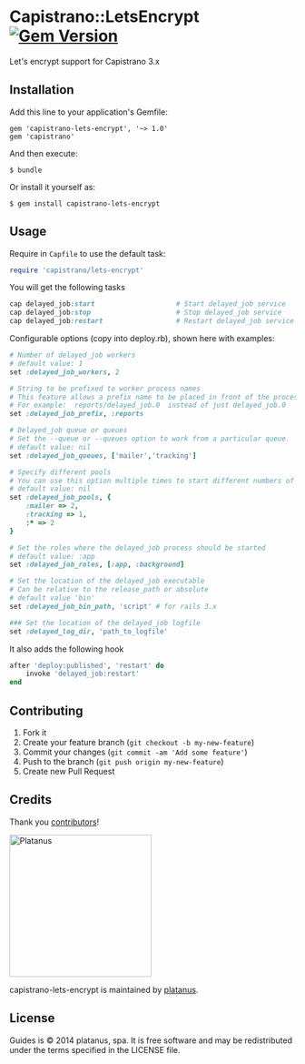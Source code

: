 # Capistrano::LetsEncrypt [![Gem Version](https://badge.fury.io/rb/capistrano-lets-encrypt.png)](http://badge.fury.io/rb/capistrano-lets-encrypt)

Let's encrypt support for Capistrano 3.x

## Installation

Add this line to your application's Gemfile:

    gem 'capistrano-lets-encrypt', '~> 1.0'
    gem 'capistrano'

And then execute:

    $ bundle

Or install it yourself as:

    $ gem install capistrano-lets-encrypt

## Usage

Require in `Capfile` to use the default task:

```ruby
require 'capistrano/lets-encrypt'
```

You will get the following tasks

```ruby
cap delayed_job:start                    # Start delayed_job service
cap delayed_job:stop                     # Stop delayed_job service
cap delayed_job:restart                  # Restart delayed_job service
```

Configurable options (copy into deploy.rb), shown here with examples:

```ruby
# Number of delayed_job workers
# default value: 1
set :delayed_job_workers, 2

# String to be prefixed to worker process names
# This feature allows a prefix name to be placed in front of the process.
# For example:  reports/delayed_job.0  instead of just delayed_job.0
set :delayed_job_prefix, :reports               

# Delayed_job queue or queues
# Set the --queue or --queues option to work from a particular queue.
# default value: nil
set :delayed_job_queues, ['mailer','tracking']

# Specify different pools
# You can use this option multiple times to start different numbers of workers for different queues.
# default value: nil
set :delayed_job_pools, {
    :mailer => 2,
    :tracking => 1,
    :* => 2
}

# Set the roles where the delayed_job process should be started
# default value: :app
set :delayed_job_roles, [:app, :background]

# Set the location of the delayed_job executable
# Can be relative to the release_path or absolute
# default value 'bin'
set :delayed_job_bin_path, 'script' # for rails 3.x

### Set the location of the delayed_job logfile
set :delayed_log_dir, 'path_to_logfile'
```

It also adds the following hook

```ruby
after 'deploy:published', 'restart' do
    invoke 'delayed_job:restart'
end
```

## Contributing

1. Fork it
2. Create your feature branch (`git checkout -b my-new-feature`)
3. Commit your changes (`git commit -am 'Add some feature'`)
4. Push to the branch (`git push origin my-new-feature`)
5. Create new Pull Request

## Credits

Thank you [contributors](https://github.com/platanus/guides/graphs/contributors)!

<img src="http://platan.us/gravatar_with_text.png" alt="Platanus" width="250"/>

capistrano-lets-encrypt is maintained by [platanus](http://platan.us).

## License

Guides is © 2014 platanus, spa. It is free software and may be redistributed under the terms specified in the LICENSE file.
